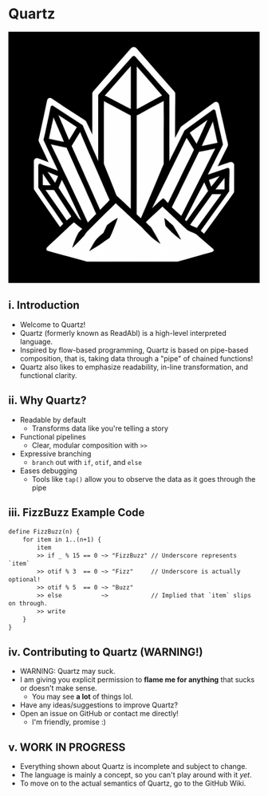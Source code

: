 # Quartz

![Quartz logo](https://github.com/thatcosmicstorm/Quartz/blob/main/Quartz_Logo.png)

## i. Introduction

- Welcome to Quartz!
- Quartz (formerly known as ReadAbl) is a high-level interpreted language.
- Inspired by flow-based programming, Quartz is based on pipe-based composition, that is, taking data through a "pipe" of chained functions!
- Quartz also likes to emphasize readability, in-line transformation, and functional clarity.

## ii. Why Quartz?

- Readable by default
  - Transforms data like you're telling a story
- Functional pipelines
  - Clear, modular composition with `>>`
- Expressive branching
  - `branch` out with `if`, `otif`, and `else`
- Eases debugging
  - Tools like `tap()` allow you to observe the data as it goes through the pipe

## iii. FizzBuzz Example Code

``` qrtz
define FizzBuzz(n) {
    for item in 1..(n+1) {
        item
        >> if _ % 15 == 0 ~> "FizzBuzz" // Underscore represents `item`
        >> otif % 3  == 0 ~> "Fizz"     // Underscore is actually optional!
        >> otif % 5  == 0 ~> "Buzz"
        >> else           ~>            // Implied that `item` slips on through.
        >> write
    }
}
```

## iv. Contributing to Quartz (WARNING!)

- WARNING: Quartz may suck.
- I am giving you explicit permission to **flame me for anything** that sucks or doesn't make sense.
  - You may see **a lot** of things lol.
- Have any ideas/suggestions to improve Quartz?
- Open an issue on GitHub or contact me directly!
  - I'm friendly, promise :)

## v. WORK IN PROGRESS

- Everything shown about Quartz is incomplete and subject to change.
- The language is mainly a concept, so you can't play around with it *yet*.
- To move on to the actual semantics of Quartz, go to the GitHub Wiki.
